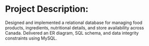 # Project Description:
Designed and implemented a relational database for managing food products, ingredients, nutritional details, and store availability across Canada. Delivered an ER diagram, SQL schema, and data integrity constraints using MySQL.

